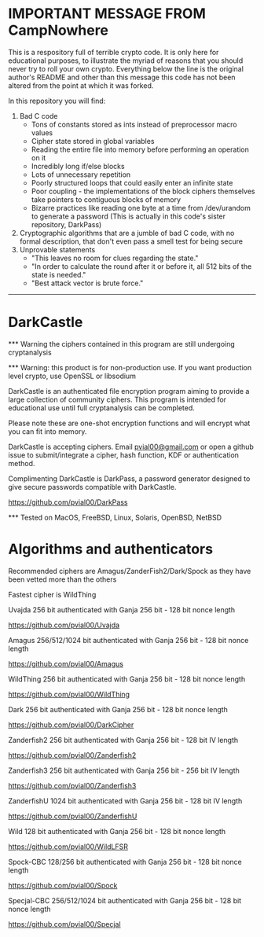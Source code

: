 # IMPORTANT MESSAGE FROM CampNowhere

This is a respository full of terrible crypto code. It is only here for educational purposes, to illustrate the myriad of reasons that you should never try to roll your own crypto. Everything below the line is the original author's README and other than this message this code has not been altered from the point at which it was forked. 

In this repository you will find:

1. Bad C code
    * Tons of constants stored as ints instead of preprocessor macro values
    * Cipher state stored in global variables
    * Reading the entire file into memory before performing an operation on it
    * Incredibly long if/else blocks
    * Lots of unnecessary repetition
    * Poorly structured loops that could easily enter an infinite state
    * Poor coupling - the implementations of the block ciphers themselves take pointers to contiguous blocks of memory
    * Bizarre practices like reading one byte at a time from /dev/urandom to generate a password (This is actually in this code's sister repository, DarkPass)
2. Cryptographic algorithms that are a jumble of bad C code, with no formal description, that don't even pass a smell test for being secure
3. Unprovable statements
    * "This leaves no room for clues regarding the state."
    * "In order to calculate the round after it or before it, all 512 bits of the state is needed."
    * "Best attack vector is brute force."
    
---

# DarkCastle

*** Warning the ciphers contained in this program are still undergoing cryptanalysis

*** Warning: this product is for non-production use.  If you want production level crypto, use OpenSSL or libsodium

DarkCastle is an authenticated file encryption program aiming to provide a large collection of community ciphers.  This program is intended for educational use until full cryptanalysis can be completed.

Please note these are one-shot encryption functions and will encrypt what you can fit into memory.

DarkCastle is accepting ciphers.  Email pvial00@gmail.com or open a github issue to submit/integrate a cipher, hash function, KDF or authentication method.

Complimenting DarkCastle is DarkPass, a password generator designed to give secure passwords compatible with DarkCastle.

https://github.com/pvial00/DarkPass

*** Tested on MacOS, FreeBSD, Linux, Solaris, OpenBSD, NetBSD


# Algorithms and authenticators

Recommended ciphers are Amagus/ZanderFish2/Dark/Spock as they have been vetted more than the others

Fastest cipher is WildThing

Uvajda 256 bit authenticated with Ganja 256 bit - 128 bit nonce length

https://github.com/pvial00/Uvajda

Amagus 256/512/1024 bit authenticated with Ganja 256 bit - 128 bit nonce length

https://github.com/pvial00/Amagus

WildThing 256 bit authenticated with Ganja 256 bit - 128 bit nonce length

https://github.com/pvial00/WildThing

Dark 256 bit authenticated with Ganja 256 bit - 128 bit nonce length

https://github.com/pvial00/DarkCipher

Zanderfish2 256 bit authenticated with Ganja 256 bit - 128 bit IV length

https://github.com/pvial00/Zanderfish2

Zanderfish3 256 bit authenticated with Ganja 256 bit - 256 bit IV length

https://github.com/pvial00/Zanderfish3

ZanderfishU 1024 bit authenticated with Ganja 256 bit - 128 bit IV length

https://github.com/pvial00/ZanderfishU

Wild 128 bit authenticated with Ganja 256 bit - 128 bit nonce length

https://github.com/pvial00/WildLFSR

Spock-CBC 128/256 bit authenticated with Ganja 256 bit - 128 bit nonce length

https://github.com/pvial00/Spock

Specjal-CBC 256/512/1024 bit authenticated with Ganja 256 bit - 128 bit nonce length

https://github.com/pvial00/Specjal
